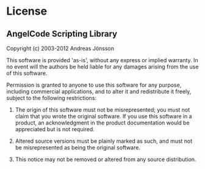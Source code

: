 License
=======

AngelCode Scripting Library
---------------------------

Copyright (c) 2003-2012 Andreas Jönsson

This software is provided 'as-is', without any express or implied warranty. In no event will the authors be held liable for any damages arising from the use of this software.

Permission is granted to anyone to use this software for any purpose, including commercial applications, and to alter it and redistribute it freely, subject to the following restrictions:

1. The origin of this software must not be misrepresented; you must not claim that you wrote the original software. If you use this software in a product, an acknowledgment in the product documentation would be appreciated but is not required.</p>
2. Altered source versions must be plainly marked as such, and must not be misrepresented as being the original software.</p>
3. This notice may not be removed or altered from any source distribution.
